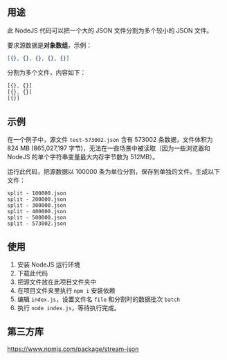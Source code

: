 ## 用途

此 NodeJS 代码可以把一个大的 JSON 文件分割为多个较小的 JSON 文件。

要求源数据是**对象数组**，示例：

```json
[{}, {}, {}, {}, {}]
```

分割为多个文件，内容如下：

```js
[{}, {}]
[{}, {}]
[{}]
```

## 示例

在一个例子中，源文件 `test-573002.json` 含有 573002 条数据，文件体积为 824 MB (865,027,197 字节)，无法在一些场景中被读取（因为一些浏览器和 NodeJS 的单个字符串变量最大内存字节数为 512MB）。

运行此代码，把源数据以 100000 条为单位分割，保存到单独的文件。生成以下文件：

```
split - 100000.json
split - 200000.json
split - 300000.json
split - 400000.json
split - 500000.json
split - 573002.json
```

## 使用

1. 安装 NodeJS 运行环境
2. 下载此代码
3. 把源文件放在此项目文件夹中
4. 在项目文件夹里执行 `npm i` 安装依赖
5. 编辑 `index.js`，设置文件名 `file` 和分割时的数据批次 `batch`
6. 执行 `node index.js`，等待执行完成。

## 第三方库

https://www.npmjs.com/package/stream-json
